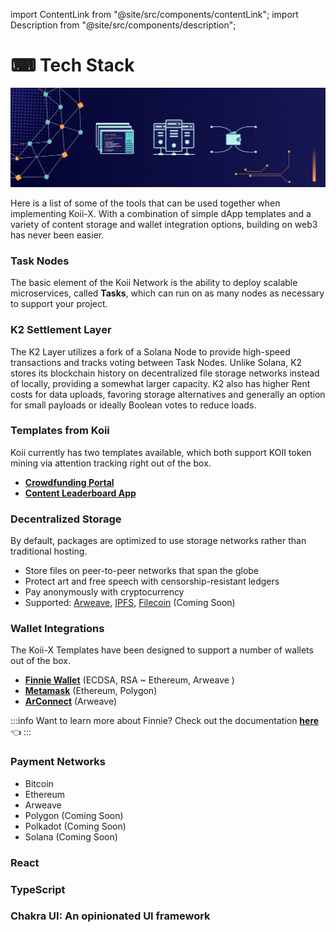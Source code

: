 import ContentLink from "@site/src/components/contentLink";
import Description from "@site/src/components/description";


# ⌨ Tech Stack

![Banner](../img/Tech%20Stack%20(1).png)

<Description
  text="Koii combines decentralized rails and incentives with traditional tools"
/>

Here is a list of some of the tools that can be used together when implementing Koii-X. With a combination of simple dApp templates and a variety of content storage and wallet integration options, building on web3 has never been easier.&#x20;

### Task Nodes

The basic element of the Koii Network is the ability to deploy scalable microservices, called **Tasks**, which can run on as many nodes as necessary to support your project.&#x20;

### K2 Settlement Layer

The K2 Layer utilizes a fork of a Solana Node to provide high-speed transactions and tracks voting between Task Nodes. Unlike Solana, K2 stores its blockchain history on decentralized file storage networks instead of locally, providing a somewhat larger capacity. K2 also has higher Rent costs for data uploads, favoring storage alternatives and generally an option for small payloads or ideally Boolean votes to reduce loads.&#x20;

### Templates from Koii

Koii currently has two templates available, which both support KOII token mining via attention tracking right out of the box.

* [**Crowdfunding Portal**](../template-library/crowdfunding-portal/)
* [**Content Leaderboard App**](../template-library/leaderboard-app/)

### Decentralized Storage

By default, packages are optimized to use storage networks rather than traditional hosting.

* Store files on peer-to-peer networks that span the globe
* Protect art and free speech with censorship-resistant ledgers
* Pay anonymously with cryptocurrency
* Supported: [Arweave](../../koii-software-toolkit-sdk/basic-utility-functions/arweave-and-general-utility/), [IPFS](https://ipfs.io/), [Filecoin](https://filecoin.io/) (Coming Soon)

### Wallet Integrations

The Koii-X Templates have been designed to support a number of wallets out of the box.

* [**Finnie Wallet**](https://koii.network/getFinnie) (ECDSA, RSA \~ Ethereum, Arweave )
* [**Metamask**](https://metamask.io/) (Ethereum, Polygon)
* [**ArConnect**](https://www.arconnect.io/) (Arweave)

:::info
Want to learn more about Finnie? Check out the documentation [**here**](./tech-stack) 👈
:::

### Payment Networks

* Bitcoin
* Ethereum
* Arweave
* Polygon (Coming Soon)
* Polkadot (Coming Soon)
* Solana (Coming Soon)

### React

<ContentLink title="React – A JavaScript library for building user interfaces" link="https://reactjs.org" imageLink="https://reactjs.org/icons/icon-512x512.png?v=f4d46f030265b4c48a05c999b8d93791"/>

### TypeScript 

<ContentLink title="JavaScript With Syntax For Types." link="https://www.typescriptlang.org" imageLink="https://www.typescriptlang.org/icons/icon-512x512.png?v=8944a05a8b601855de116c8a56d3b3ae" description="typescriptlang" />

### Chakra UI: An opinionated UI framework

<ContentLink title="Chakra UI" link="https://www.typescriptlang.org" imageLink="https://chakra-ui.com/favicon.png" description="Chakra UI: Simple, Modular and Accessible UI Components for your React Applications." />



